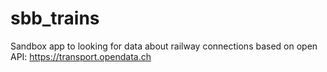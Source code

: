 # sbb_trains

Sandbox app to looking for data about railway connections based on open API: https://transport.opendata.ch
